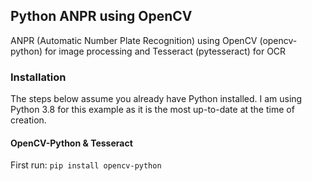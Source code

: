 ## Python ANPR using OpenCV

ANPR (Automatic Number Plate Recognition) using OpenCV (opencv-python) for image processing and Tesseract (pytesseract) for OCR

### Installation

The steps below assume you already have Python installed. I am using Python 3.8 for this example as it is the most up-to-date at the time of creation.

#### OpenCV-Python & Tesseract

First run: `pip install opencv-python`
